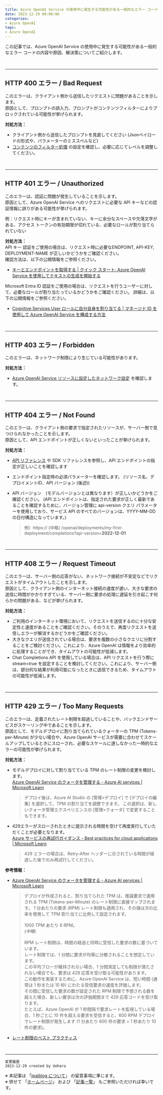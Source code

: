 ```yaml
---
title: Azure OpenAI Service の使用中に発生する可能性がある一般的なエラー コードについて
date: 2023-12-29 00:00:00
categories:
- Azure OpenAI
tags:
- Azure OpenAI
---
```

この記事では、Azure OpenAI Service の使用中に発生する可能性がある一般的なエラー コードの内容や原因、解決策についてご紹介します。 

<!-- more -->
<br>

***
## HTTP 400 エラー / Bad Request

このエラーは、クライアント側から送信したリクエストに問題があることを示します。  
原因として、プロンプトの誤入力、プロンプトがコンテンツフィルターによりブロックされている可能性が挙げられます。

**対処方法：** 
- クライアント側から送信したプロンプトを見直してください (Jsonペイロードの形式や、パラメーターのミススペルなど)
- [コンテンツのフィルター処理](https://learn.microsoft.com/ja-jp/azure/ai-services/openai/concepts/content-filter?tabs=warning%2Cpython) の設定を確認し、必要に応じてレベルを調整してください。  
<br>

***
## HTTP 401 エラー / Unauthorized

このエラーは、認証に問題が発生していることを示します。  
原因として、Azure OpenAI Service へのリクエストに必要な API キーなどの認証情報に誤りがある可能性が挙げられます。  

例：リクエスト時にキーが含まれていない、キーに余分なスペースや欠落文字がある、アクセス トークンの有効期限が切れている、必要なロールが割り当てられていない  
 
**対処方法：**  
API キー 認証をご使用の場合は、リクエスト時に必要なENDPOINT, API-KEY, DEPLOYMENT-NAME が正しいかどうかをご確認ください。  
確認方法は、以下の公開情報をご参照ください。  
 
- [キーとエンドポイントを取得する | クイック スタート: Azure OpenAI Service を使用してテキストの生成を開始する](https://learn.microsoft.com/ja-jp/azure/ai-services/openai/quickstart?tabs=command-line%2Cpython&pivots=rest-api#retrieve-key-and-endpoint ) 

Microsoft Entra ID 認証をご使用の場合は、リクエストを行うユーザーに対して、必要なロールが割り当たっているかどうかをご確認ください。 
詳細は、以下の公開情報をご参照ください。 
 
- [Cognitive Services User ロールに自分自身を割り当てる | マネージド ID を使用して Azure OpenAI Service を構成する方法](https://learn.microsoft.com/ja-jp/azure/ai-services/openai/how-to/managed-identity)  
<br>

***
## HTTP 403 エラー / Forbidden

このエラーは、ネットワーク制限により生じている可能性があります。

**対処方法：**
- [Azure OpenAI Service リソースに設定したネットワーク設定](https://learn.microsoft.com/ja-jp/azure/ai-services/cognitive-services-virtual-networks?context=%2Fazure%2Fai-services%2Fopenai%2Fcontext%2Fcontext&tabs=portal#manage-default-network-access-rules) を確認します。  
<br>

***
## HTTP 404 エラー / Not Found 

このエラーは、クライアント側の要求で指定されたリソースが、サーバー側で見つけられなかったことを示します。 <br />
原因として、API エンドポイントが正しくないといったことが挙げられます。 
 
**対処方法：**
- [API リファレンス](https://learn.microsoft.com/ja-jp/azure/ai-services/openai/reference) や SDK リファレンスを参照し、API エンドポイントの指定が正しいことを確認します
- エンドポイント指定時の必須パラメーターを確認します。 (リソース名、デプロイメントID、API バージョン (後述))
- API バージョン　(モデルバージョンとは異なります）が正しいかどうかをご確認ください。 (API エンドポイントは、指定された要求が正しく最新であることを確認するために、バージョン管理に api-version クエリ パラメーターを使用しており、サービス API のすべてのバージョンは、YYYY-MM-DD の日付構造になっています。)  

  > 例）https:// (中略) /openai/deployments/my-first-deployment/completions?api-version=**2022-12-01**  

<br>

***
## HTTP 408 エラー / Request Timeout 

このエラーは、サーバー側の応答がない、ネットワーク接続が不安定などでリクエストがタイムアウトしたことを示します。<br /> 
原因として、クライアント側のインターネット接続の速度が遅い、大きな要求の送信に時間がかかりすぎている、サーバー側に要求の処理に遅延を引き起こす何らかの問題がある、などが挙げられます。 
 
**対処方法：** 
- ご利用のインターネット環境において、リクエストを送信するのに十分な安定性と速度があることをご確認ください。そのうえで、再度リクエストを送信しエラーが解消するかどうかをご確認ください。
- 大きなクエリが送信されている場合は、要求を複数の小さなクエリに分割することをご検討ください。これにより、Azure OpenAI は情報をより効率的に処理することができ、タイムアウトの可能性が低減します。
- Chat Completions API を使用している場合は、API リクエストを行う際に stream=true を設定することを検討してください。これにより、サーバー側は、部分的な結果が利用可能になったときに送信できるため、タイムアウトの可能性が低減します。  
<br>

***
## HTTP 429 エラー / Too Many Requests

このエラーは、定義されたレート制限を超過していることや、バックエンドサービスがスケーリング中であることを示します。<br/>
原因として、モデルデプロイに割り当てられているクォーターの TPM (Tokens-per-Minute) が少ない場合や、Azure OpenAI サービスが需要に合わせてスケールアップしているときにスローされ、必要なスケールに達しなかった一時的なエラーの可能性が挙げられます。

**対処方法：** 
- モデルデプロイに対して割り当てている TPM のレート制限の変更を検討します。<br />
[Azure OpenAI Service のクォータを管理する - Azure AI services | Microsoft Learn](
https://learn.microsoft.com/ja-jp/azure/ai-services/openai/how-to/quota?tabs=rest#assign-quota )
  > デプロイ後は、Azure AI Studio の [管理>デプロイ] で [デプロイの編集] を選択して、TPM の割り当てを調整できます。 この選択は、新しいクォータ管理エクスペリエンスの [管理>クォータ] で変更することもできます。 
- 429エラーがスローされたときに提示される時間を空けて再度実行していただくことが必要となります。<br />
[Azure サービスの再試行ガイダンス - Best practices for cloud applications | Microsoft Learn](https://learn.microsoft.com/ja-jp/azure/architecture/best-practices/retry-service-specific )
  > 429 エラーの場合は、Retry-After ヘッダーに示されている時間が経過した後でのみ再試行してください。

**参考情報：** 
- [Azure OpenAI Service のクォータを管理する - Azure AI services | Microsoft Learn](
https://learn.microsoft.com/ja-jp/azure/ai-services/openai/how-to/quota?tabs=rest#introduction-to-quota )
  > デプロイが作成されると、割り当てられた TPM は、推論要求で適用される TPM (Tokens-per-Minute) のレート制限に直接マップされます。 1 分あたりの要求 (RPM) レート制限も適用され、その値は次の比率を使用して TPM 割り当てに比例して設定されます。<br><br> 1000 TPM あたり 6 RPM。<br>(*中略*)<br><br>RPM レート制限は、時間の経過と同時に受信した要求の数に基づいています。 <br>レート制限では、1 分間に要求が均等に分散されることを想定しています。 <br>この平均フローが維持されない場合、1 分間測定しても制限が満たされない場合でも、要求は 429 応答を受け取る可能性があります。<br>この動作を実装するために、Azure OpenAI Service は、短い時間 (通常は 1 秒または 10 秒) にわたる受信要求の速度を評価します。<br>その間に受信した要求の数が設定された RPM 制限で予想される数を超えた場合、新しい要求は次の評価期間まで 429 応答コードを受け取ります。<br>たとえば、Azure OpenAI が 1 秒間隔で要求レートを監視している場合、1 秒ごとに 10 件を超える要求を受信すると、600 RPM デプロイでレート制限が発生します (1 分あたり 600 件の要求 = 1 秒あたり 10 件の要求)。

- [レート制限のベスト プラクティス](https://learn.microsoft.com/ja-jp/azure/ai-services/openai/how-to/quota?tabs=rest#rate-limit-best-practices)  
<br>

***
`変更履歴`  
`2023-12-29 created by Uehara`   

※ 本記事は 「[jpaiblog について](https://jpaiblog.github.io/blog/2020/01/01/about-jpaiblog/)」 の留意事項に準じます。  
※ 併せて 「[ホームページ](https://jpaiblog.github.io/blog/)」 および 「[記事一覧](https://jpaiblog.github.io/blog/archives/)」 もご参照いただければ幸いです。  
